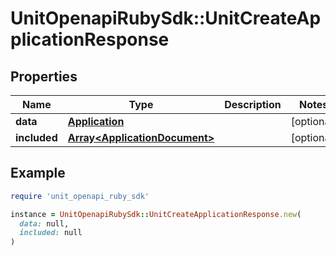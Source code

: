 # UnitOpenapiRubySdk::UnitCreateApplicationResponse

## Properties

| Name | Type | Description | Notes |
| ---- | ---- | ----------- | ----- |
| **data** | [**Application**](Application.md) |  | [optional] |
| **included** | [**Array&lt;ApplicationDocument&gt;**](ApplicationDocument.md) |  | [optional] |

## Example

```ruby
require 'unit_openapi_ruby_sdk'

instance = UnitOpenapiRubySdk::UnitCreateApplicationResponse.new(
  data: null,
  included: null
)
```

